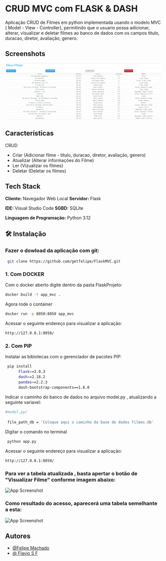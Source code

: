 # CRUD MVC com FLASK & DASH

Aplicação CRUD de Filmes em python implementada usando o modelo MVC ( Model - View - Controller), permitindo que o usuario possa adicionar, alterar, visualizar e deletar filmes ao banco de dados com os campos titulo, duracao, diretor, avaliação, genero.

## Screenshots

![App Screenshot](https://github.com/getfelipe/FlaskMVC/blob/main/mvc_filmes.png)

## Características

CRUD

- Criar (Adicionar filme - titulo, duracao, diretor, avaliação, genero)
- Atualizar (Alterar informações do Filme)
- Ler (Vizualizar os filmes)
- Deletar (Deletar os filmes)

## Tech Stack

**Cliente:** Navegador Web Local
**Servidor:** Flask

**IDE:** Visual Studio Code
**SGBD:** SQLite

**Linguagem de Programação:** Python 3.12

## 🛠 Instalação

### Fazer o dowload da aplicação com git:

```bash
 git clone https://github.com/getfelipe/FlaskMVC.git
```

### 1. Com DOCKER

Com o docker aberto digite dentro da pasta FlaskProjeto:

```bash
docker build -t app_mvc .
```

Agora rode o container

```bash
docker run -p 8050:8050 app_mvc
```

Acessar o seguinte endereço para visualizar a aplicação:

```bash
http://127.0.0.1:8050/
```

### 2. Com PIP

Instalar as bibiotecas com o gerenciador de pacotes PIP:

```bash
 pip install
      Flask==3.0.3
      dash==2.18.2
      pandas==2.2.3
      dash-bootstrap-components==1.6.0
```

Indicar o caminho do banco de dados no arquivo model.py , atualizando a seguinte variavel:

```bash
#model.py/

 file_path_db = 'Coloque aqui o caminho da base de dados filmes.db'
```

Digitar o comando no terminal

```bash
 python app.py
```

Acessar o seguinte endereço para visualizar a aplicação:

```bash
http://127.0.0.1:8050/
```

### Para ver a tabela atualizada , basta apertar o botão de "Visualizar Filme" conforme imagem abaixo:

![App Screenshot](https://i.ibb.co/L6dKj4c/Screenshot-from-2024-11-22-21-22-24.png)

### Como resultado do acesso, aparecerá uma tabela semelhante a esta:

![App Screenshot](https://i.ibb.co/rbBQfm4/Screenshot-from-2024-11-22-21-39-48.png)

## Autores

- [@Felipe Machado](https://github.com/getfelipe)
- [@ Flavio S F](https://github.com/flavionesz)
